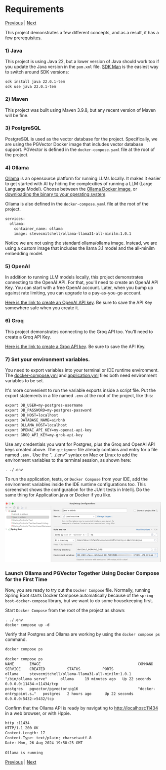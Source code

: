 # Requirements
[Previous](1-Introduction.md) | [Next](3-Ollama.md)

This project demonstrates a few different concepts, and as a result, it has a few prerequisites.

### 1) Java

This project is using Java 22, but a lower version of Java should work too if you update the Java version in the `pom.xml`
file. [SDK Man](https://sdkman.io/) is the easiest way to switch around SDK versions:

```Shell
sdk install java 22.0.1-tem
sdk use java 22.0.1-tem
```

### 2) Maven

This project was built using Maven 3.9.8, but any recent version of Maven will be fine.

### 3) PostgreSQL

PostgreSQL is used as the vector database for the project. Specifically, we are using the PGVector Docker image that
includes vector database support. PGVector is defined in the `docker-compose.yaml` file at the root of the project.

### 4) Ollama

[Ollama](https://ollama.com) is an opensource platform for running LLMs locally. It makes it easier to get started with AI by hiding
the complexities of running a LLM (Large Language Model). Choose between the [Ollama Docker image](https://hub.docker.com/r/ollama/ollama), or
[downloading the binary to your operating system](https://ollama.com/download/).

Ollama is also defined in the `docker-compose.yaml` file at the root of the project.

```shell
services:
  ollama:
    container_name: ollama
    image: stevecmitchell/ollama-llama31-all-minilm:1.0.1
```

Notice we are not using the standard ollama/ollama image. Instead, we are using a custom image that includes the llama 3.1 model and the all-minilm embedding model.

### 5) OpenAI

In addition to running LLM models locally, this project demonstrates connecting to the OpenAI API. For that, you'll need
to create an OpenAI API Key. You can start with a free OpenAI account. Later, when you bump up against rate limiting,
you can upgrade to a pay-as-you-go account.

[Here is the link to create an OpenAI API key](https://platform.openai.com/settings/profile?tab=api-keys). Be sure to save the API Key somewhere safe when you create it.

### 6) Groq

This project demonstrates connecting to the Groq API too. You'll need to create a Groq API Key.

[Here is the link to create a Groq API key](https://console.Groq.com/keys). Be sure to save the API Key.

### 7) Set your environment variables.

You need to export variables into your terminal or IDE runtime environment. The [docker-compose.yml](docker-compose.yml) and [application.yml](src%2Ftest%2Fresources%2Fapplication.yml)
files both need environment variables to be set.

It's more convenient to run the variable exports inside a script file. Put the export statements in a file named `.env`
at the root of the project, like this:

```shell
export DB_USER=my-postgres-username
export DB_PASSWORD=my-postgres-password
export DB_HOST=localhost
export DATABASE_NAME=airbnb
export OLLAMA_HOST=localhost
export OPENAI_API_KEY=my-openai-api-key
export GROQ_API_KEY=my-grok-api-key
```

Use any credentials you want for Postgres, plus the Groq and OpenAI API keys created above. The `gitignore` file already
contains and entry for a file named `.env.` Use the ". ./.env" syntax on Mac or Linux to add the environment variables
to the terminal session, as shown here:

```shell
. ./.env
```
To run the application, tests, or `Docker Compose` from your IDE, add the environment variables inside the IDE runtime
configurations too. This screenshot shows the configuration for the JUnit tests in Intellij. Do the same
thing for Application.java or Docker if you like.

![IntelliJ Runtime](src/main/resources/static/intellij-runtime.png)

### Launch Ollama and PGVector Together Using Docker Compose for the First Time
Now, you are ready to try out the `Docker Compose` file. Normally, running Spring Boot starts Docker Compose automatically
because of the `spring-boot-docker-compose` library, but we want to do some housekeeping first.

Start `Docker Compose` from the root of the project as shown:

```shell
. ./.env
docker compose up -d
```

Verify that Postgres and Ollama are working by using the `docker compose ps` command.

```shell
docker compose ps

docker compose ps
NAME       IMAGE                                            COMMAND                  SERVICE    CREATED          STATUS          PORTS
ollama     stevecmitchell/ollama-llama31-all-minilm:1.0.1   "/bin/ollama serve"      ollama     19 minutes ago   Up 22 seconds   0.0.0.0:11434->11434/tcp
postgres   pgvector/pgvector:pg16                           "docker-entrypoint.s…"   postgres   2 hours ago      Up 22 seconds   0.0.0.0:5432->5432/tcp
```

Confirm that the Ollama API is ready by navigating to [http://localhost:11434](http://localhost:11434) in a web browser, or with Hppie.

```shell
http :11434
HTTP/1.1 200 OK
Content-Length: 17
Content-Type: text/plain; charset=utf-8
Date: Mon, 26 Aug 2024 19:58:25 GMT

Ollama is running
```

[Previous](1-Introduction.md) |  [Next](3-Ollama.md)
